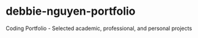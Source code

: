 # debbie-nguyen-portfolio
Coding Portfolio - Selected academic, professional, and personal projects
